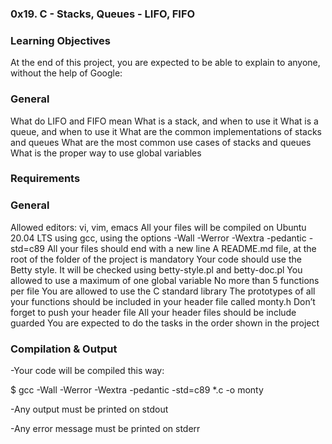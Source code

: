 ### 0x19. C - Stacks, Queues - LIFO, FIFO

### Learning Objectives
At the end of this project, you are expected to be able to explain to anyone, without the help of Google:

### General
What do LIFO and FIFO mean
What is a stack, and when to use it
What is a queue, and when to use it
What are the common implementations of stacks and queues
What are the most common use cases of stacks and queues
What is the proper way to use global variables

### Requirements

### General

Allowed editors: vi, vim, emacs
All your files will be compiled on Ubuntu 20.04 LTS using gcc, using the options -Wall -Werror -Wextra -pedantic -std=c89
All your files should end with a new line
A README.md file, at the root of the folder of the project is mandatory
Your code should use the Betty style. It will be checked using betty-style.pl and betty-doc.pl
You allowed to use a maximum of one global variable
No more than 5 functions per file
You are allowed to use the C standard library
The prototypes of all your functions should be included in your header file called monty.h
Don’t forget to push your header file
All your header files should be include guarded
You are expected to do the tasks in the order shown in the project

### Compilation & Output

-Your code will be compiled this way:

$ gcc -Wall -Werror -Wextra -pedantic -std=c89 *.c -o monty

-Any output must be printed on stdout

-Any error message must be printed on stderr
